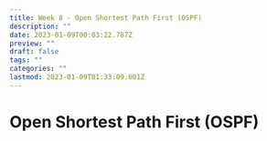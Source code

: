 ```yaml
---
title: Week 8 - Open Shortest Path First (OSPF)
description: ""
date: 2023-01-09T00:03:22.787Z
preview: ""
draft: false
tags: ""
categories: ""
lastmod: 2023-01-09T01:33:09.601Z
---
```

# Open Shortest Path First (OSPF)
